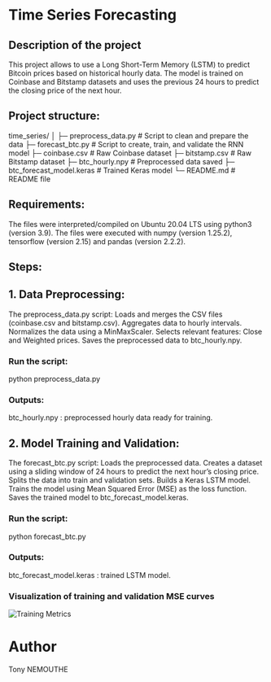 # Time Series Forecasting

## Description of the project

This project allows to use a Long Short-Term Memory (LSTM) to predict Bitcoin prices based on historical hourly data. The model is trained on Coinbase and Bitstamp datasets and uses the previous 24 hours to predict the closing price of the next hour.

## Project structure:

time_series/
│
├─ preprocess_data.py         # Script to clean and prepare the data
├─ forecast_btc.py            # Script to create, train, and validate the RNN model
├─ coinbase.csv               # Raw Coinbase dataset
├─ bitstamp.csv               # Raw Bitstamp dataset
├─ btc_hourly.npy             # Preprocessed data saved
├─ btc_forecast_model.keras   # Trained Keras model
└─ README.md                  # README file

## Requirements:

The files were interpreted/compiled on Ubuntu 20.04 LTS using python3 (version 3.9).
The files were executed with numpy (version 1.25.2), tensorflow (version 2.15) and pandas (version 2.2.2).

## Steps:

## 1. Data Preprocessing:

The preprocess_data.py script:
Loads and merges the CSV files (coinbase.csv and bitstamp.csv).
Aggregates data to hourly intervals.
Normalizes the data using a MinMaxScaler.
Selects relevant features: Close and Weighted prices.
Saves the preprocessed data to btc_hourly.npy.

### Run the script:

python preprocess_data.py

### Outputs:

btc_hourly.npy : preprocessed hourly data ready for training.

## 2. Model Training and Validation:

The forecast_btc.py script:
Loads the preprocessed data.
Creates a dataset using a sliding window of 24 hours to predict the next hour’s closing price.
Splits the data into train and validation sets.
Builds a Keras LSTM model.
Trains the model using Mean Squared Error (MSE) as the loss function.
Saves the trained model to btc_forecast_model.keras.

### Run the script:

python forecast_btc.py

### Outputs:

btc_forecast_model.keras : trained LSTM model.

### Visualization of training and validation MSE curves

![Training Metrics](model_training.png)

# Author

Tony NEMOUTHE
